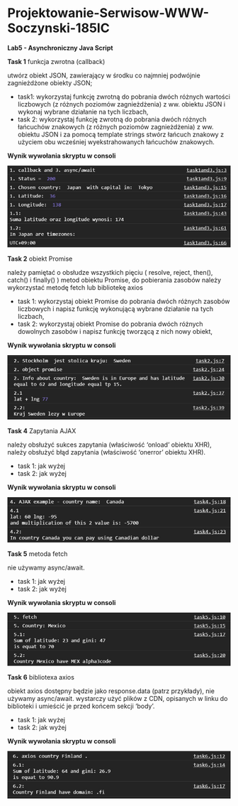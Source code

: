 # Projektowanie-Serwisow-WWW-Soczynski-185IC

**Lab5 - Asynchroniczny Java Script**

**Task 1**
funkcja zwrotna (callback)

utwórz obiekt JSON, zawierający w środku co najmniej podwójnie zagnieżdżone obiekty JSON;
- task1: wykorzystaj funkcję zwrotną do pobrania dwóch różnych wartości liczbowych (z różnych poziomów zagnieżdżenia) z ww. obiektu JSON i wykonaj wybrane działanie na tych liczbach,
- task 2: wykorzystaj funkcję zwrotną do pobrania dwóch różnych łańcuchów znakowych (z różnych poziomów zagnieżdżenia) z ww. obiektu JSON i za pomocą template strings stwórz łańcuch znakowy z użyciem obu wcześniej wyekstrahowanych łańcuchów znakowych.

**Wynik wywołania skryptu w consoli**

![Skrypt Task1And3](Screenshots/Task1And3.jpg "Skrypt Task1And3")

**Task 2**
obiekt Promise

należy pamiętać o obsłudze wszystkich pięciu ( resolve, reject, then(), catch() i finally() ) metod obiektu Promise,
do pobierania zasobów należy wykorzystać metodę fetch lub bibliotekę axios
- task 1: wykorzystaj obiekt Promise do pobrania dwóch różnych zasobów liczbowych i napisz funkcję wykonującą wybrane działanie na tych liczbach,
- task 2: wykorzystaj obiekt Promise do pobrania dwóch różnych dowolnych zasobów i napisz funkcję tworzącą z nich nowy obiekt,

**Wynik wywołania skryptu w consoli**

![Skrypt Task2](Screenshots/Task2.jpg "Skrypt Task2")

**Task 4**
Zapytania AJAX

należy obsłużyć sukces zapytania (właściwość ‘onload’ obiektu XHR),
należy obsłużyć błąd zapytania (właściwość ‘onerror’ obiektu XHR).
- task 1: jak wyżej
- task 2: jak wyżej

**Wynik wywołania skryptu w consoli**

![Skrypt Task4](Screenshots/Task4.jpg "Skrypt Task4")

**Task 5**
metoda fetch

nie używamy async/await.
- task 1: jak wyżej
- task 2: jak wyżej

**Wynik wywołania skryptu w consoli**

![Skrypt Task5](Screenshots/Task5.jpg "Skrypt Task5")

**Task 6**
bibliotexa axios

obiekt axios dostępny będzie jako response.data (patrz przykłady),
nie używamy async/await.
wystarczy użyć plików z CDN, opisanych w linku do biblioteki i umieścić je przed końcem sekcji ‘body’.
- task 1: jak wyżej
- task 2: jak wyżej

**Wynik wywołania skryptu w consoli**

![Skrypt Task6](Screenshots/Task6.jpg "Skrypt Task6")